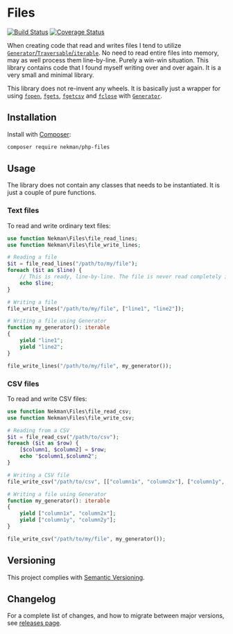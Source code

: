# Files

[![Build Status](https://circleci.com/gh/Ekman/php-files.svg?style=svg)](https://app.circleci.com/pipelines/github/Ekman/php-files)
[![Coverage Status](https://coveralls.io/repos/github/Ekman/php-files/badge.svg?branch=master)](https://coveralls.io/github/Ekman/php-files?branch=master)

When creating code that read and writes files I tend to utilize [`Generator`/`Traversable`/`iterable`](https://www.php.net/manual/en/language.generators.overview.php). No need to read
entire files into memory, may as well process them line-by-line. Purely a win-win situation. This library contains code
that I found myself writing over and over again. It is a very small and minimal library.

This library does not re-invent any wheels. It is basically just a wrapper for using [`fopen`](https://www.php.net/manual/en/function.fopen), [`fgets`](https://www.php.net/manual/en/function.fgets), [`fgetcsv`](https://www.php.net/manual/en/function.fgetcsv) and [`fclose`](https://www.php.net/manual/en/function.fclose)
with [`Generator`](https://www.php.net/manual/en/language.generators.overview.php).

## Installation

Install with [Composer](https://getcomposer.org/):

```bash
composer require nekman/php-files
```

## Usage

The library does not contain any classes that needs to be instantiated. It is just a couple of pure functions.

### Text files

To read and write ordinary text files:

```php
use function Nekman\Files\file_read_lines;
use function Nekman\Files\file_write_lines;

# Reading a file
$it = file_read_lines("/path/to/my/file");
foreach ($it as $line) {
	// This is ready, line-by-line. The file is never read completely into memory at once.
	echo $line;
}

# Writing a file
file_write_lines("/path/to/my/file", ["line1", "line2"]);

# Writing a file using Generator
function my_generator(): iterable
{
	yield "line1";
	yield "line2";
}

file_write_lines("/path/to/my/file", my_generator());
```

### CSV files

To read and write CSV files:

```php
use function Nekman\Files\file_read_csv;
use function Nekman\Files\file_write_csv;

# Reading from a CSV
$it = file_read_csv("/path/to/csv");
foreach ($it as $row) {
	[$column1, $column2] = $row;
	echo "$column1,$column2";
}

# Writing a CSV file
file_write_csv("/path/to/csv", [["column1x", "column2x"], ["column1y", "column2y"]]);

# Writing a file using Generator
function my_generator(): iterable
{
	yield ["column1x", "column2x"];
	yield ["column1y", "column2y"];
}

file_write_csv("/path/to/my/file", my_generator());
```

## Versioning

This project complies with [Semantic Versioning](https://semver.org/).

## Changelog

For a complete list of changes, and how to migrate between major versions,
see [releases page](https://github.com/Ekman/php-files/releases).
